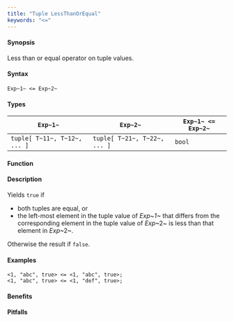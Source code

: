 ```yaml
---
title: "Tuple LessThanOrEqual"
keywords: "<="
---
```


#### Synopsis

Less than or equal operator on tuple values.

#### Syntax

`Exp~1~ <= Exp~2~`

#### Types


| `Exp~1~`                      |  `Exp~2~`                      | `Exp~1~ <= Exp~2~`  |
| --- | --- | --- |
| `tuple[ T~11~, T~12~, ... ]` |  `tuple[ T~21~, T~22~, ... ]` | `bool`                |


#### Function

#### Description

Yields `true` if 

*  both tuples are equal, or
*  the left-most element in the tuple value of _Exp~1~_ that differs from the corresponding element in the tuple 
value of _Exp_~2~ is less than that element in _Exp_~2~.


Otherwise the result if `false`.

#### Examples

```rascal-shell
<1, "abc", true> <= <1, "abc", true>;
<1, "abc", true> <= <1, "def", true>;
```

#### Benefits

#### Pitfalls

